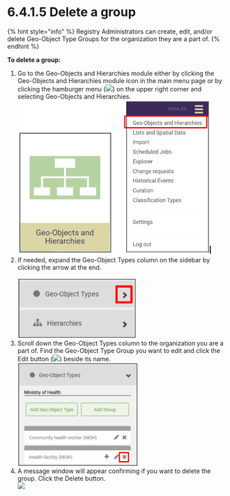 # 6.4.1.5 Delete a group

{% hint style="info" %}
Registry Administrators can create, edit, and/or delete Geo-Object Type Groups for the organization they are a part of.
{% endhint %}

**To delete a group:**

1. Go to the Geo-Objects and Hierarchies module either by clicking the Geo-Objects and Hierarchies module icon in the main menu page or by clicking the hamburger menu (![](https://lh3.googleusercontent.com/iuPmL\_Z1smFoRNK34qpVh9--96pLjj8A-P4QdCAlpcvxkSIfD3bihusMrW6MlenmddHse4DMtkIfNaLzts2tH95aM8vei5RBC6-FuLkbYRi4j4V9LiSgid0KfK2wPUgPo-Oim\_IF7FqvJW8Ck-ESi0sPLJ2Hi6rets24LbXMhLUD7h3zOJePImZz)) on the upper right corner and selecting Geo-Objects and Hierarchies.\
   ![](<../../../../../.gitbook/assets/image (1) (1).png>)
2. If needed, expand the Geo-Object Types column on the sidebar by clicking the arrow at the end.\
   \
   ![](<../../../../../.gitbook/assets/image (4) (1).png>)
3. Scroll down the Geo-Object Types column to the organization you are a part of. Find the Geo-Object Type Group you want to edit and click the Edit button (![](https://lh5.googleusercontent.com/eWbIfLxWl4e8EDQxhct0paMJLckzJIfSi1K3wE4RtIDwyiWkSj73jYAYwkyoa-MkAjmqYo96Ete6QlKkUQ0omVtCFnaH6LfJRAPZrmrbDaSTWLHSImgY-cm-4P4S8h-Pgz0K9ql8d1nuIleRLMN\_0Yzbajxj37KP5XNSfKtF3Lhs4O1ZVIK9S3PR)) beside its name.\
   ![](<../../../../../.gitbook/assets/image (9).png>)
4. A message window will appear confirming if you want to delete the group. Click the Delete button.\
   ![](https://lh4.googleusercontent.com/hSN-Kajhuxm1nWz5LJoNuSnBhKxcg\_GSJ2V57g3Muy6h7WlXQc-pXGmaVYpnEsrif1OYya0AKkIt4x-hk3PNJF6\_JJtlaVeaB\_BEW20zX21H7Pkjj5J71xyAMn6Xi5sO85dzScb\_V63PVHBUVW-UIgdBmvKSQwT\_rE\_SqyUiGiVGdSiLbCRPNLwS)
